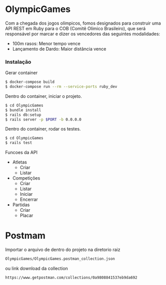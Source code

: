 # OlympicGames
Com a chegada dos jogos olímpicos, fomos designados para construir uma API REST em Ruby para o COB (Comitê Olímico Brasileiro), que será responsável por marcar e dizer os vencedores das seguintes modalidades:

  - 100m rasos: Menor tempo vence
  - Lançamento de Dardo: Maior distância vence


### Instalação

Gerar container

```sh
$ docker-compose build
$ docker-compose run --rm --service-ports ruby_dev
```

Dentro do container, iniciar o projeto.

```sh
$ cd OlympicGames
$ bundle install
$ rails db:setup
$ rails server -p $PORT -b 0.0.0.0
```

Dentro do container, rodar os testes.

```sh
$ cd OlympicGames
$ rails test
```

Funcoes da API
- Atletas 
	- Criar
	- Listar
- Competições 
	- Criar
	- Listar
	- Iniciar
	- Encerrar
- Partidas 
	- Criar
	- Placar

# Postmam
Importar o arquivo de dentro do projeto na diretorio raiz
 ```sh
 OlympicGames/OlympicGames.postman_collection.json 
```
ou link download da collection
 ```sh
https://www.getpostman.com/collections/0a9808841537eb9da692
```
